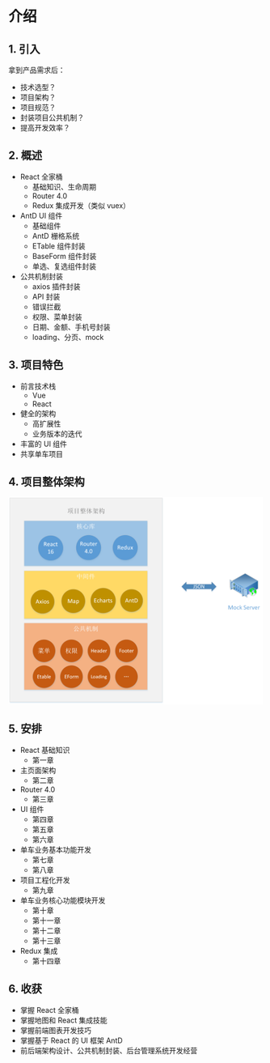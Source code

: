 # 介绍

## 1. 引入

拿到产品需求后：

* 技术选型？
* 项目架构？
* 项目规范？
* 封装项目公共机制？
* 提高开发效率？

## 2. 概述

* React 全家桶
  * 基础知识、生命周期
  * Router 4.0
  * Redux 集成开发（类似 vuex）
* AntD UI 组件
  * 基础组件
  * AntD 栅格系统
  * ETable 组件封装
  * BaseForm 组件封装
  * 单选、复选组件封装
* 公共机制封装
  * axios 插件封装
  * API 封装
  * 错误拦截
  * 权限、菜单封装
  * 日期、金额、手机号封装
  * loading、分页、mock

## 3. 项目特色

* 前言技术栈
  * Vue
  * React
* 健全的架构
  * 高扩展性
  * 业务版本的迭代
* 丰富的 UI 组件
* 共享单车项目

## 4. 项目整体架构

![./assets/images/1-1.png](./assets/images/1-1.png)

## 5. 安排

* React 基础知识
  * 第一章
* 主页面架构
  * 第二章
* Router 4.0
  * 第三章
* UI 组件
  * 第四章
  * 第五章
  * 第六章
* 单车业务基本功能开发
  * 第七章
  * 第八章
* 项目工程化开发
  * 第九章
* 单车业务核心功能模块开发
  * 第十章
  * 第十一章
  * 第十二章
  * 第十三章
* Redux 集成
  * 第十四章

## 6. 收获

* 掌握 React 全家桶
* 掌握地图和 React 集成技能
* 掌握前端图表开发技巧
* 掌握基于 React 的 UI 框架 AntD
* 前后端架构设计、公共机制封装、后台管理系统开发经营